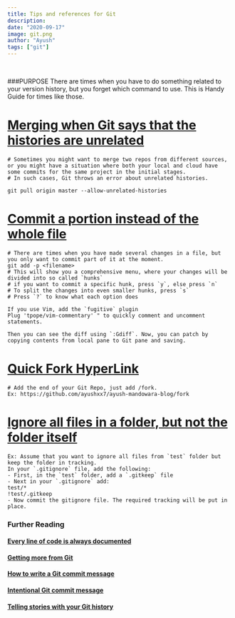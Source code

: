```yaml
---
title: Tips and references for Git
description:
date: "2020-09-17"
image: git.png
author: "Ayush"
tags: ["git"]
---
```


<br />

###PURPOSE
There are times when you have to do something related to your version history, but you forget which command to use. This is Handy Guide for times like those. 

# [Merging when Git says that the histories are unrelated](https://www.educative.io/edpresso/the-fatal-refusing-to-merge-unrelated-histories-git-error)
```
# Sometimes you might want to merge two repos from different sources, or you might have a situation where both your local and cloud have some commits for the same project in the initial stages.
# In such cases, Git throws an error about unrelated histories.

git pull origin master --allow-unrelated-histories
```

# [Commit a portion instead of the whole file](https://filip-prochazka.com/blog/git-commit-only-parts-of-a-file)
```
# There are times when you have made several changes in a file, but you only want to commit part of it at the moment.
git add -p <filename>
# This will show you a comprehensive menu, where your changes will be divided into so called `hunks`
# if you want to commit a specific hunk, press `y`, else press `n`
# To split the changes into even smaller hunks, press `s`
# Press `?` to know what each option does

If you use Vim, add the `fugitive` plugin
Plug 'tpope/vim-commentary' " to quickly comment and uncomment statements.

Then you can see the diff using `:Gdiff`. Now, you can patch by copying contents from local pane to Git pane and saving.
```

# [Quick Fork HyperLink](https://stackoverflow.com/a/32460729/7048915)
```
# Add the end of your Git Repo, just add /fork.
Ex: https://github.com/ayushxx7/ayush-mandowara-blog/fork
```

# [Ignore all files in a folder, but not the folder itself](https://stackoverflow.com/a/4250082)
```
Ex: Assume that you want to ignore all files from `test` folder but keep the folder in tracking.
In your `.gitignore` file, add the following:
- First, in the `test` folder, add a `.gitkeep` file
- Next in your `.gitignore` add:
test/*
!test/.gitkeep
- Now commit the gitignore file. The required tracking will be put in place.
```

### Further Reading
#### [Every line of code is always documented](https://mislav.net/2014/02/hidden-documentation/)
#### [Getting more from Git](https://www.youtube.com/watch?v=FQ4IdcrOUz0)
#### [How to write a Git commit message](https://chris.beams.io/posts/git-commit/)
#### [Intentional Git commit message](https://stevetarver.github.io/2016/02/19/intentional-git-comments.html)
#### [Telling stories with your Git history](https://www.futurelearn.com/info/blog/telling-stories-with-your-git-history)
